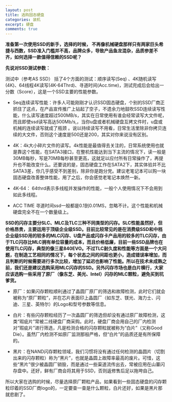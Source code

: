 ```yaml
---
layout: post
title: 选购固态硬盘
categories: 装机
excerpt: 硬盘
comments: true
---
```


**准备第一次使用SSD的新手，选择的时候， 不再像机械硬盘那样只有两家巨头希捷与西数，SSD准入门槛并不高，品牌众多，导致产品鱼龙混杂，品质参差不齐，如何选择一款值得信赖的SSD呢？**

**先说对SSD测试参数：**

测试中（参考AS SSD） 括了4个方面的测试：顺序读写(Seq) 、4K随机读写(4K)、64线程4K读写(4K-64Thrd)、寻道时间(Acc.time)，测试完成后会给出一分数（Score），这是一个SSD主要的性能参数。

- Seq连续读写性能：许多人可能刚刚才认识SSD固态硬盘，个别的SSD厂商正抓住了这点，在产品宣传推广上钻起了空子，不遗余力地鼓吹SSD连续读写性能，什么读写速度超过500MB/s，其实在日常使用有谁会经常读写大文件呢，而且即使ssd读写高达500Mb/s,，当你u盘或者机械硬盘互拷文件时，u盘或机械的连续读写就成了瓶颈 。说以持续读写不用看，日常生活里除非你拷贝连续的大文件，否则这个速度是500还是200，其实对你来说没有区别。

- 4K：4k大小碎片文件的读写。4k性能是最值得去关注的，日常系统使用也就是靠这个性能，在SATA3接口，在整机性能达到当下主流的情况下，读一般是30MB每秒，写是70MB每秒甚至更高，这就足以应付所有日常操作了，再提升也不能改变什么。还要说的是，固态硬盘工作在SATA2下，其实体验并不比SATA3差，你几乎感受不到差别，除非你是跑分党。建议老笔记本可以购一块固态硬盘改善整体性能，用了之后，你会感觉老笔记本焕然一新。

- 4K-64： 64thrd表示多线程并发操作的性能，一般个人使用情况下不会用到如此多线程。

- ACC TIME 寻道时间ssd一般都是0.1到0.01MS，忽略不计。这个性能和机械硬盘完全不在一个数量级上。

**SSD的闪存主要分SLC、MLC及TLC三种不同类型的闪存。SLC性能虽然好，但价格昂贵，主要运用于顶级企业级SSD。目前比较常见的是在消费级SSD和中档企业级SSD用的较多的MLC闪存、U盘产品或闪存卡产品用的较多的TLC闪存，由于TLC闪存比MLC拥有单位容量的成本，而且价格低廉，目前一些SSD品牌也在使用TLC闪存，典型的像三星840EVO。不过TLC耐久度和性能等方面是一个大问题，在制造工艺相同的情况下，每个状态之间的间距也更小，造成错误率增加，而且判断的时候需要进行多次比较，增加了延迟也影响了性能。所以在技术未成熟之前，我们还是建议选购采用MLC闪存的SSD。另外闪存市场也是白片横行，大家应该选购一些采用了原厂（像东芝、美光、Intel）闪存的MLC颗粒，避免买到坑爹货。**

- 原厂：如果闪存颗粒顺利通过了晶圆厂原厂的筛选和故障检测，此时它们就会被称为“原厂颗粒”，并在芯片表面印上晶圆厂（如东芝、镁光、海力士、闪迪、三星、英特尔）的Logo和型号参数等信息。

- 白片：有些闪存颗粒经历了一次晶圆厂的筛选但却没有通过原厂故障检测，这类“瑕疵片”常被二线硬盘厂商采购。此时，硬盘厂商会用自己的厂内检测对“瑕疵片”进行筛选，凡是检测合格的闪存颗粒就被称为“白片”（又称Good Die）。虽然厂内检测不如原厂监测那般严格，但“白片”的品质还是有所保障的。

- 黑片：在NAND闪存颗粒领域，我们习惯将没有通过任何检测的晶圆片（切割出来的闪存颗粒）称为“黑片”，也就是晶圆上故障率最高的废片。可惜，这些“黑片”很少被晶圆厂销毁，而是通过一些渠道流传出去，常被应用在山寨闪存盘中。还好，鲜有厂商会将其用于SSD，否则返修售后足以拖垮自己。

所以大家在选购的时候，尽量选择原厂颗粒产品，如果看到一些固态硬盘的闪存颗粒印着的SSD厂商logo的，一定要查一查是什么颗粒，白片还好，如果是黑片那就悲剧了。
